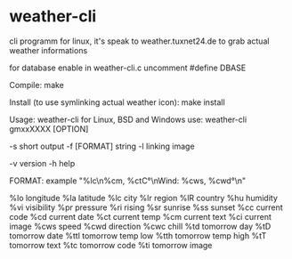weather-cli
===========

cli programm for linux, it's speak to weather.tuxnet24.de to grab
actual weather informations


for database enable in weather-cli.c uncomment #define DBASE

Compile:
make

Install (to use symlinking actual weather icon):
make install

Usage:
weather-cli  for Linux, BSD and Windows
use: weather-cli gmxxXXXX [OPTION]

  -s		short output
  -f [FORMAT]	 string
  -l		linking image

  -v		version
  -h		help

FORMAT: example
"%lc\n%cm, %ctC°\nWind: %cws, %cwd°\n"

%lo	longitude
%la	latitude
%lc	city
%lr	region
%lR	country
%hu	humidity
%vi	visibility
%pr	pressure
%ri	rising
%sr	sunrise
%ss	sunset
%cc	current code
%cd	current date
%ct	current temp
%cm	current text
%ci	current image
%cws	speed
%cwd	direction
%cwc	chill
%td	tomorrow day
%tD	tomorrow date
%ttl	tomorrow temp low
%tth	tomorrow temp high
%tT	tomorrow text
%tc	tomorrow code
%ti	tomorrow image
